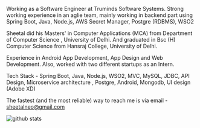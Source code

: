 
Working as a Software Engineer at Truminds Software Systems. Strong working experience in an aglie team, mainly working in backend part using Spring Boot, Java, Node.js, AWS Secret Manager, Postgre (RDBMS), WSO2

Sheetal did his Masters' in Computer Applications (MCA) from Department of Computer Science , University of Delhi. And graduated in Bsc (H) Computer Science from Hansraj College, University of Delhi.

Experience in Android App Development, App Design and Web Development. Also, worked with two different startups as an Intern.

Tech Stack - Spring Boot, Java, Node.js, WSO2, MVC, MySQL, JDBC, API Design, Microservice architecture , Postgre, Android, Mongodb, UI design (Adobe XD)


The fastest (and the most reliable) way to reach me is via
email - sheetalneo@gmail.com 

![github stats](https://github-readme-stats.vercel.app/api?username=ksheetal&show_icons=true)

